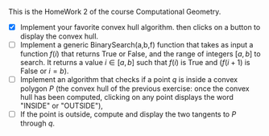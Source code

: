 This is the HomeWork 2 of the course Computational Geometry.

- [x] Implement your favorite convex hull algorithm. then clicks on a button to display the convex hull.
- [ ] Implement a generic BinarySearch(a,b,f) function that takes as input a function $f(i)$ that returns True or False, and the range of integers $[a,b]$  to search. It returns a value $i \in [a,b]$ such that $f(i)$ is True and ($f(i+1)$ is False or $i=b$).
- [ ] Implement an algorithm that checks if a point $q$ is inside a convex polygon $P$ (the convex hull of the previous exercise: once the convex hull has been computed, clicking on any point displays the word "INSIDE" or "OUTSIDE"),
- [ ] If the point is outside, compute and display the two tangents to $P$ through $q$.